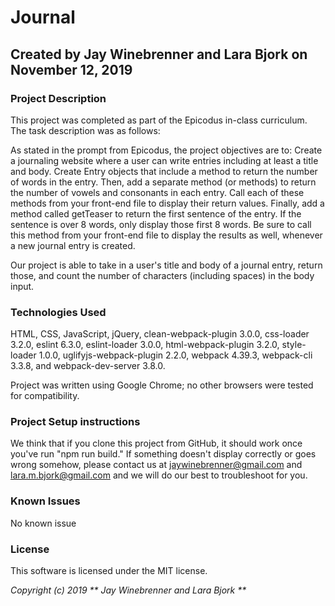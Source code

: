 # Journal

## Created by Jay Winebrenner and Lara Bjork on November 12, 2019

### Project Description
This project was completed as part of the Epicodus in-class curriculum. The task description was as follows:

As stated in the prompt from Epicodus, the project objectives are to:
Create a journaling website where a user can write entries including at least a title and body. Create Entry objects that include a method to return the number of words in the entry. Then, add a separate method (or methods) to return the number of vowels and consonants in each entry. Call each of these methods from your front-end file to display their return values. Finally, add a method called getTeaser to return the first sentence of the entry. If the sentence is over 8 words, only display those first 8 words. Be sure to call this method from your front-end file to display the results as well, whenever a new journal entry is created.



Our project is able to take in a user's title and body of a journal entry, return those, and count the number of characters (including spaces) in the body input.


### Technologies Used
HTML, CSS, JavaScript, jQuery, clean-webpack-plugin 3.0.0, css-loader 3.2.0, eslint 6.3.0, eslint-loader 3.0.0, html-webpack-plugin 3.2.0, style-loader 1.0.0, uglifyjs-webpack-plugin 2.2.0, webpack 4.39.3, webpack-cli 3.3.8, and webpack-dev-server 3.8.0.

Project was written using Google Chrome; no other browsers were tested for compatibility.

### Project Setup instructions
We think that if you clone this project from GitHub, it should work once you've run "npm run build." If something doesn't display correctly or goes wrong somehow, please contact us at <jaywinebrenner@gmail.com> and <lara.m.bjork@gmail.com> and we will do our best to troubleshoot for you.

### Known Issues
No known issue





### License
This software is licensed under the MIT license.

_Copyright (c) 2019 ** Jay Winebrenner and Lara Bjork **_
